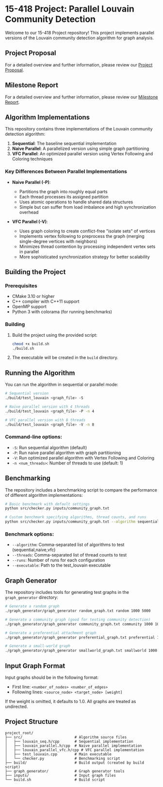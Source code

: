 # 15-418 Project: Parallel Louvain Community Detection

Welcome to our 15-418 Project repository! This project implements parallel versions of the Louvain community detection algorithm for graph analysis.

## Project Proposal

For a detailed overview and further information, please review our [Project Proposal](https://docs.google.com/document/d/1WRLmLnNcaVsU4yoNn0Z73KKaIhtWlAypexBPJcd5nok/edit?usp=sharing).

## Milestone Report

For a detailed overview and further information, please review our [Milestone Report](https://docs.google.com/document/d/1c3C9YgUiPjCyHc-xrMc9cLpcsJeDmjJKt6cI9FQebZM/edit?usp=sharing).

## Algorithm Implementations

This repository contains three implementations of the Louvain community detection algorithm:

1. **Sequential**: The baseline sequential implementation
2. **Naive Parallel**: A parallelized version using simple graph partitioning
3. **VFC Parallel**: An optimized parallel version using Vertex Following and Coloring techniques

### Key Differences Between Parallel Implementations

- **Naive Parallel (-P)**: 
  - Partitions the graph into roughly equal parts
  - Each thread processes its assigned partition
  - Uses atomic operations to handle shared data structures
  - Simple but can suffer from load imbalance and high synchronization overhead

- **VFC Parallel (-V)**:
  - Uses graph coloring to create conflict-free "isolate sets" of vertices
  - Implements vertex following to preprocess the graph (merging single-degree vertices with neighbors)
  - Minimizes thread contention by processing independent vertex sets in parallel
  - More sophisticated synchronization strategy for better scalability

## Building the Project

### Prerequisites

- CMake 3.10 or higher
- C++ compiler with C++11 support
- OpenMP support
- Python 3 with colorama (for running benchmarks)

### Building

1. Build the project using the provided script:
   ```bash
   chmod +x build.sh
   ./build.sh
   ```

2. The executable will be created in the `build` directory.

## Running the Algorithm

You can run the algorithm in sequential or parallel mode:

```bash
# Sequential version
./build/test_louvain <graph_file> -S

# Naive parallel version with 4 threads
./build/test_louvain <graph_file> -P -n 4

# VFC parallel version with 8 threads
./build/test_louvain <graph_file> -V -n 8
```

### Command-line options:
- `-S`: Run sequential algorithm (default)
- `-P`: Run naive parallel algorithm with graph partitioning
- `-V`: Run optimized parallel algorithm with Vertex Following and Coloring
- `-n <num_threads>`: Number of threads to use (default: 1)

## Benchmarking

The repository includes a benchmarking script to compare the performance of different algorithm implementations:

```bash
# Basic benchmark with default settings
python src/checker.py inputs/community_graph.txt

# Custom benchmark specifying algorithms, thread counts, and runs
python src/checker.py inputs/community_graph.txt --algorithm sequential,naive,vfc --threads 1,2,4,8 --runs 3
```

### Benchmark options:
- `--algorithm`: Comma-separated list of algorithms to test (sequential,naive,vfc)
- `--threads`: Comma-separated list of thread counts to test
- `--runs`: Number of runs for each configuration
- `--executable`: Path to the test_louvain executable

## Graph Generator

The repository includes tools for generating test graphs in the `graph_generator` directory:

```bash
# Generate a random graph
./graph_generator/graph_generator random_graph.txt random 1000 5000

# Generate a community graph (good for testing community detection)
./graph_generator/graph_generator community_graph.txt community 1000 10 0.3 0.02

# Generate a preferential attachment graph
./graph_generator/graph_generator preferential_graph.txt preferential 1000 10 3

# Generate a small-world graph
./graph_generator/graph_generator smallworld_graph.txt smallworld 1000 6 0.1
```

## Input Graph Format

Input graphs should be in the following format:
- First line: `<number_of_nodes> <number_of_edges>`
- Following lines: `<source_node> <target_node> [weight]`
  
If the weight is omitted, it defaults to 1.0. All graphs are treated as undirected.

## Project Structure

```
project_root/
├── src/                        # Algorithm source files
│   ├── louvain_seq.h/cpp       # Sequential implementation
│   ├── louvain_parallel.h/cpp  # Naive parallel implementation
│   ├── louvain_parallel_vfc.h/cpp # VFC parallel implementation
│   ├── test_louvain.cpp        # Main executable
│   └── checker.py              # Benchmarking script
├── build/                      # Build output (created by build script)
├── graph_generator/            # Graph generator tools
├── inputs/                     # Input graph files
└── build.sh                    # Build script
```
